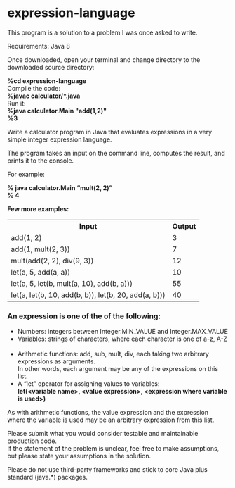 # expression-language
This program is a solution to a problem I was once asked to write.

Requirements: Java 8

Once downloaded, open your terminal and change directory to the downloaded source directory:
<p>
<b>%cd expression-language</b><br>
Compile the code:<br>
<b>%javac calculator/*.java</b><br>
Run it:<br>
<b>%java calculator.Main "add(1,2)"</b><br>
<b>%3</b><br>
</p>
<p>
Write a calculator program in Java that evaluates expressions in a very simple integer expression language.
</p>
<p>
The program takes an input on the command line, computes the result, and prints it to the console. 
</p>
For example:<br>
<p>
<b>% java calculator.Main “mult(2, 2)”</b><br>
<b>% 4</b>
</p>

<b>Few more examples:</b>

<table style="width:100%">
  <tr>
    <th>Input</th>
    <th>Output</th>
  </tr>
  <tr>
    <td>add(1, 2)</td>
    <td>3</td>
  </tr>
  <tr>
    <td>add(1, mult(2, 3))</td>
    <td>7</td>
  </tr>
  <tr>
    <td>mult(add(2, 2), div(9, 3))</td>
    <td>12</td>
  </tr>
  <tr>
    <td>let(a, 5, add(a, a))</td>
    <td>10</td>
  </tr>
  <tr>
    <td>let(a, 5, let(b, mult(a, 10), add(b, a)))</td>
    <td>55</td>
  </tr>
  <tr>
    <td>let(a, let(b, 10, add(b, b)), let(b, 20, add(a, b)))</td>
    <td>40</td>
  </tr>
</table>


<h3>An expression is one of the of the following:</h3>
<ul>
 <li>Numbers: integers between Integer.MIN_VALUE and Integer.MAX_VALUE</li>
 <li>Variables: strings of characters, where each character is one of a-z, A-Z</li>
 <li>Arithmetic functions: add, sub, mult, div, each taking two arbitrary expressions as arguments.<br>
    In other words, each argument may be any of the expressions on this list.</li>
 <li>A “let” operator for assigning values to variables:<br>
    <b>let(&lt;variable name&gt;, &lt;value expression&gt;, &lt;expression where variable is used&gt;)</b></li>
</ul>
<p>
As with arithmetic functions, the value expression and the expression <br> where the variable is used
may be an arbitrary expression from this list. 
</p>

<p>
Please submit what you would consider testable and maintainable production code.<br>
If the statement of the problem is unclear, feel free to make assumptions,<br>
but please state your assumptions in the solution.  
</p>
<p>
Please do not use third-party frameworks and stick to core Java plus standard (java.*) packages.
</p>
